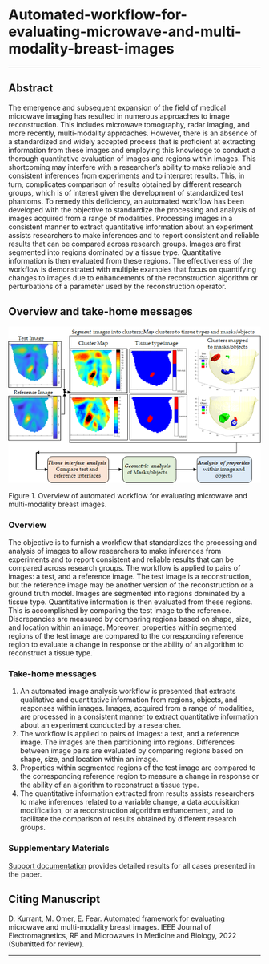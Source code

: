 # Automated-workflow-for-evaluating-microwave-and-multi-modality-breast-images

***

## Abstract
The emergence and subsequent expansion of the field of medical microwave imaging has resulted in numerous approaches to image reconstruction. This includes microwave tomography, radar imaging, and more recently, multi-modality approaches. However, there is an absence of a standardized and widely accepted process that is proficient at extracting information from these images and employing this knowledge to conduct a thorough quantitative evaluation of images and regions within images. This shortcoming may interfere with a researcher’s ability to make reliable and consistent inferences from experiments and to interpret results. This, in turn, complicates comparison of results obtained by different research groups, which is of interest given the development of standardized test phantoms. To remedy this deficiency, an automated workflow has been developed with the objective to standardize the processing and analysis of images acquired from a range of modalities. Processing images in a consistent manner to extract quantitative information about an experiment assists researchers to make inferences and to report consistent and reliable results that can be compared across research groups. Images are first segmented into regions dominated by a tissue type. Quantitative information is then evaluated from these regions. The effectiveness of the workflow is demonstrated with multiple examples that focus on quantifying changes to images due to enhancements of the reconstruction algorithm or perturbations of a parameter used by the reconstruction operator. 

## Overview and take-home messages

![](https://github.com/djkurran/Automated-framework-for-evaluating-microwave-and-multi-modality-breast-images/blob/main/overview.png)

Figure 1. Overview of automated workflow for evaluating microwave and multi-modality breast images.

### Overview

The objective is to furnish a workflow that standardizes the processing and analysis of images to allow researchers to make inferences from experiments and to report consistent and reliable results that can be compared across research groups. The workflow is applied to pairs of images: a test, and a reference image.  The test image is a reconstruction, but the reference image may be another version of the reconstruction or a ground truth model. Images are segmented into regions dominated by a tissue type. Quantitative information is then evaluated from these regions. This is accomplished by comparing the test image to the reference. Discrepancies are measured by comparing regions based on shape, size, and location within an image. Moreover, properties within segmented regions of the test image are compared to the corresponding reference region to evaluate a change in response or the ability of an algorithm to reconstruct a tissue type.

### Take-home messages

1. An automated image analysis workflow is presented that extracts qualitative and quantitative information from regions, objects, and responses within images.
Images, acquired from a range of modalities, are processed in a consistent manner to extract quantitative information about an experiment conducted by a researcher.
2. The workflow is applied to pairs of images: a test, and a reference image.  The images are then partitioning into regions. Differences between image pairs are evaluated by comparing regions based on shape, size, and location within an image. 
3. Properties within segmented regions of the test image are compared to the corresponding reference region to measure a change in response or the ability of an algorithm to reconstruct a tissue type. 
4. The quantitative information extracted from results assists researchers to make inferences related to a variable change, a data acquisition modification, or a reconstruction algorithm enhancement, and to facilitate the comparison of results obtained by different research groups.

### Supplementary Materials

[Support documentation](https://github.com/djkurran/Automated-framework-for-evaluating-microwave-and-multi-modality-breast-images/wiki/0.-Introduction) provides detailed results for all cases presented in the paper.

## Citing Manuscript

D. Kurrant, M. Omer, E. Fear. Automated framework for evaluating microwave and multi-modality breast images. IEEE Journal of Electromagnetics, RF and Microwaves in Medicine and Biology, 2022 (Submitted for review).

***
